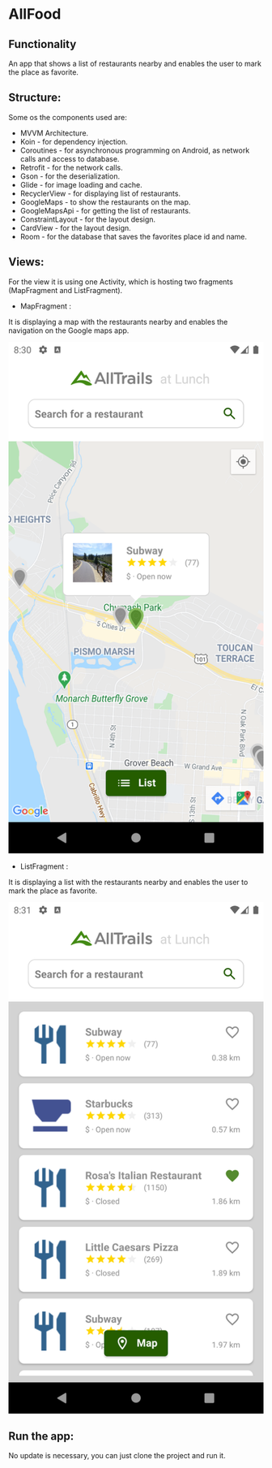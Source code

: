 # AllFood

## Functionality

An app that shows a list of restaurants nearby and enables the user to mark the place as favorite.

## Structure:
Some os the components used are:

- MVVM Architecture.
- Koin - for dependency injection.
- Coroutines - for asynchronous programming on Android, as network calls and access to database.
- Retrofit - for the network calls.
- Gson - for the deserialization.
- Glide - for image loading and cache.
- RecyclerView - for displaying list of restaurants.
- GoogleMaps - to show the restaurants on the map.
- GoogleMapsApi - for getting the list of restaurants.
- ConstraintLayout - for the layout design.
- CardView - for the layout design.
- Room - for the database that saves the favorites place id and name.

## Views:
For the view it is using one Activity, which is hosting two fragments (MapFragment and ListFragment).
- MapFragment : 

It is displaying a map with the restaurants nearby and enables the navigation on the Google maps app.
 
![Main Fragment](./Screenshot_MapFragment.png) 

- ListFragment : 

It is displaying a list with the restaurants nearby and enables the user to mark the place as favorite.
 
![Main Fragment](./Screenshot_ListFragment.png) 

## Run the app:

No update is necessary, you can just clone the project and run it.


